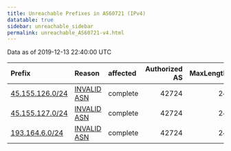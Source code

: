 ```yaml
---
title: Unreachable Prefixes in AS60721 (IPv4)
datatable: true
sidebar: unreachable_sidebar
permalink: unreachable_AS60721-v4.html
---
```


Data as of 2019-12-13 22:40:00 UTC


<div class="datatable-begin"></div>

| Prefix                                                   | Reason                                                                                                 | affected   |   Authorized AS |   MaxLength | Anchor                                         |   unreachable /24s |
|:---------------------------------------------------------|:-------------------------------------------------------------------------------------------------------|:-----------|----------------:|------------:|:-----------------------------------------------|-------------------:|
| [45.155.126.0/24](https://stat.ripe.net/45.155.126.0/24) | [INVALID ASN](https://rpki-validator.ripe.net/announcement-preview?asn=AS60721&prefix=45.155.126.0/24) | complete   |           42724 |          24 | [RIPE](unreachable_RIPE_NCC_RPKI_Root-v4.html) |                  1 |
| [45.155.127.0/24](https://stat.ripe.net/45.155.127.0/24) | [INVALID ASN](https://rpki-validator.ripe.net/announcement-preview?asn=AS60721&prefix=45.155.127.0/24) | complete   |           42724 |          24 | [RIPE](unreachable_RIPE_NCC_RPKI_Root-v4.html) |                  1 |
| [193.164.6.0/24](https://stat.ripe.net/193.164.6.0/24)   | [INVALID ASN](https://rpki-validator.ripe.net/announcement-preview?asn=AS60721&prefix=193.164.6.0/24)  | complete   |           42724 |          24 | [RIPE](unreachable_RIPE_NCC_RPKI_Root-v4.html) |                  1 |

<div class="datatable-end"></div>